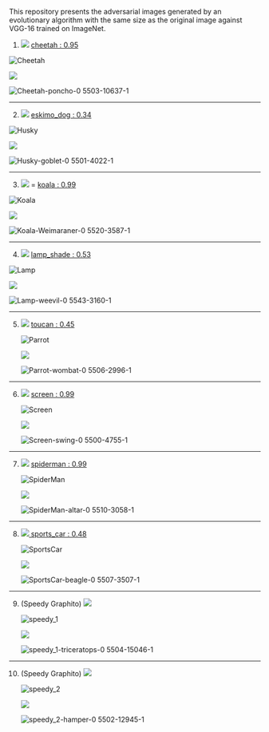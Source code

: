 This repository presents the adversarial images generated by an evolutionary algorithm with the same size as the original image against VGG-16 trained on ImageNet. 

1. <img src="https://render.githubusercontent.com/render/math?math=A_1^{hr}"> <a href="https://pixabay.com/photos/wildlife-predator-cheetah-cat-3526836/">cheetah : 0.95</a>

  ![Cheetah](https://user-images.githubusercontent.com/32355311/165703360-dad7742b-41f5-4b1a-ad1f-4eef0ca9fc0f.jpeg)

  <img src="https://render.githubusercontent.com/render/math?math=D_1^{hr} = poncho : 0.55">

  ![Cheetah-poncho-0 5503-10637-1](https://user-images.githubusercontent.com/32355311/165703878-dcf88b3e-6216-46b3-a802-7aa2b2ba469e.png)
  
 
<hr>

2. <img src="https://render.githubusercontent.com/render/math?math=A_2^{hr}">  <a href="https://stocksnap.io/photo/husky-animal-RXPGF0W22P">eskimo\_dog : 0.34</a>

  ![Husky](https://user-images.githubusercontent.com/32355311/165704492-6e3c4200-5a26-42d8-b070-78775a2c5037.jpeg)

  <img src="https://render.githubusercontent.com/render/math?math=D_2^{hr} = goblet : 0.55">

  ![Husky-goblet-0 5501-4022-1](https://user-images.githubusercontent.com/32355311/165704854-fcb2263f-2e17-4c18-83bc-2aa984ae8d82.png)
  
  
  
<hr>  

3. <img src="https://render.githubusercontent.com/render/math?math=A_3^{hr}"> = <a href="https://pixabay.com/photos/koala-animal-australia-nature-cute-4721677/">koala : 0.99 </a> 
  
  ![Koala](https://user-images.githubusercontent.com/32355311/165710923-0509a995-4a09-4f23-9c4a-e873a4b0abc3.jpeg)

   
  <img src="https://render.githubusercontent.com/render/math?math=D_3^{hr} = weimaraner : 0.55">

  ![Koala-Weimaraner-0 5520-3587-1](https://user-images.githubusercontent.com/32355311/165710514-30fa76f2-d386-4ef4-ab9d-878ca4a7a599.png)

<hr>

4. <img src="https://render.githubusercontent.com/render/math?math=A_4^{hr}"> <a href="https://pixnio.com/objects/lamps/bedside-lamp-glass-shadow-furniture-interior">lamp\_shade : 0.53</a>
    
 ![Lamp](https://user-images.githubusercontent.com/32355311/165711083-d443804b-050a-4ebe-aaa6-3037cbf6f4c4.jpeg)
 
 <img src="https://render.githubusercontent.com/render/math?math=D_4^{hr} = weevil : 0.55">
 
 ![Lamp-weevil-0 5543-3160-1](https://user-images.githubusercontent.com/32355311/165711572-a05ca5a5-02f5-423f-a1c7-fccd622da557.png)

 <hr>
 
5. <img src="https://render.githubusercontent.com/render/math?math=A_5^{hr}"> <a href="https://www.pxfuel.com/en/free-photo-ejded#google_vignette"> toucan : 0.45</a>

    ![Parrot](https://user-images.githubusercontent.com/32355311/165713690-f778d5e8-18df-40fd-a6ef-81807baefff0.jpeg)

    <img src="https://render.githubusercontent.com/render/math?math=D_5^{hr} = wombat : 0.55">
    
    ![Parrot-wombat-0 5506-2996-1](https://user-images.githubusercontent.com/32355311/165713789-b33d385b-2329-4f8d-a303-bba0ba16b354.png)
    
 <hr>    
    
6. <img src="https://render.githubusercontent.com/render/math?math=A_6^{hr}"> <a href = "https://commons.wikimedia.org/wiki/File:Apple_Color_High_Resolution_RGB_13.jpg">screen : 0.99</a>

    ![Screen](https://user-images.githubusercontent.com/32355311/165713849-b073e4d5-3ce1-43d2-b90f-7e3b9c374150.jpeg)

    <img src="https://render.githubusercontent.com/render/math?math=D_6^{hr} = swing : 0.55">
    
    ![Screen-swing-0 5500-4755-1](https://user-images.githubusercontent.com/32355311/165713942-9f7e144a-3719-420d-a42e-51e1f41bd8c5.png)

 <hr>    
    
7. <img src="https://render.githubusercontent.com/render/math?math=A_7^{hr}"> <a href = "https://pixabay.com/photos/the-amazing-spider-man-comic-marvel-5052738/">spiderman : 0.99</a>

    ![SpiderMan](https://user-images.githubusercontent.com/32355311/165713996-92ad3407-db86-4f6b-9fdd-5bf047f13dac.jpeg)

    <img src="https://render.githubusercontent.com/render/math?math=D_7^{hr} = altar : 0.55">
    
    ![SpiderMan-altar-0 5510-3058-1](https://user-images.githubusercontent.com/32355311/165714088-54663e8e-084b-4eef-a939-8bbb9adc42fe.png)
    
 <hr>    
    
8. <img src="https://render.githubusercontent.com/render/math?math=A_8^{hr}"><a href = "https://pixabay.com/photos/car-luxury-car-sports-car-auto-5865989/"> sports\_car : 0.48</a>

   ![SportsCar](https://user-images.githubusercontent.com/32355311/165714148-98a1e4ba-c280-4974-80b6-443d5b2698f8.jpeg)

    <img src="https://render.githubusercontent.com/render/math?math=D_8^{hr} = beagle : 0.55">    
    
    ![SportsCar-beagle-0 5507-3507-1](https://user-images.githubusercontent.com/32355311/165714236-a0f1aaea-8818-43a7-9c40-651eae765843.png)

 <hr>    
    
9. (Speedy Graphito) <img src="https://render.githubusercontent.com/render/math?math=A_9^{hr} = binder : 0.28">
  
    ![speedy_1](https://user-images.githubusercontent.com/32355311/165714341-2e0ef660-cb6a-4c51-8248-828557a00932.jpeg)

    <img src="https://render.githubusercontent.com/render/math?math=D_9^{hr} = triceratops : 0.55"> 
    
    ![speedy_1-triceratops-0 5504-15046-1](https://user-images.githubusercontent.com/32355311/165714434-87eabf36-e827-4830-80f5-d7160db1a708.png)
    
 <hr>    
    
10. (Speedy Graphito) <img src="https://render.githubusercontent.com/render/math?math=A_{10}^{hr} = book\_jacket : 0.16">
    
    ![speedy_2](https://user-images.githubusercontent.com/32355311/165714584-95dbe30e-fbe1-4717-994b-f9f8c1664aa2.png)

    <img src="https://render.githubusercontent.com/render/math?math=D_{10}^{hr} = hamper : 0.55"> 
    
    ![speedy_2-hamper-0 5502-12945-1](https://user-images.githubusercontent.com/32355311/165714620-5821eeac-a74e-41c2-8111-384c58f38993.png)

    
    
    
    
    
    
